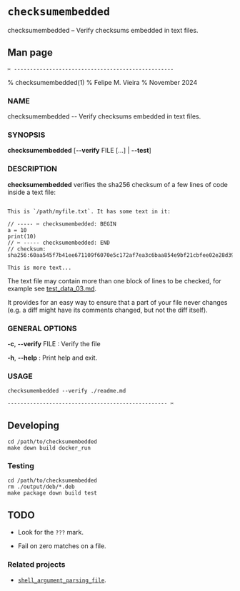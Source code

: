<!--                          DO NOT EDIT THIS FILE                          -->
# `checksumembedded`

checksumembedded – Verify checksums embedded in text files.

## Man page

`✂ --------------------------------------------------`

\% checksumembedded(1)
% Felipe M. Vieira
% November 2024

### NAME

checksumembedded -- Verify checksums embedded in text files.

### SYNOPSIS

**checksumembedded** \[**\--verify** FILE \[...\] \| **\--test**\]

### DESCRIPTION

**checksumembedded** verifies the sha256 checksum of a few lines of code inside a text file:

```

This is `/path/myfile.txt`. It has some text in it:

// ----- ✂ checksumembedded: BEGIN
a = 10
print(10)
// ✂ ----- checksumembedded: END
// checksum: sha256:60aa545f7b41ee671109f6070e5c172af7ea3c6baa854e9bf21cbfee02e28d39

This is more text...

```

The text file may contain more than one block of lines to be checked, for example see [test_data_03.md](https://raw.githubusercontent.com/fmv1992/checksumembedded/aaf5cde2c101233d255e44e501c2c3dbd681840f/checksumembedded/usr/local/share/checksumembedded/tests/data/test_data_03.md).

It provides for an easy way to ensure that a part of your file never changes (e.g. a diff might have its comments changed, but not the diff itself).

### GENERAL OPTIONS

**-c**, **\--verify** FILE
:   Verify the file

**-h**, **\--help**
:   Print help and exit.

### USAGE

```
checksumembedded --verify ./readme.md
```


`-------------------------------------------------- ✂`

## Developing

```
cd /path/to/checksumembedded
make down build docker_run
```

### Testing

```
cd /path/to/checksumembedded
rm ./output/deb/*.deb
make package down build test
```

## TODO

*   Look for the `???` mark.

*   Fail on zero matches on a file.

### Related projects

*   [`shell_argument_parsing_file`](https://github.com/fmv1992/shell_argument_parsing_file).

<!-- # vim: set filetype=pandoc fileformat=unix nowrap spell spelllang=en: -->

<!--                          DO NOT EDIT THIS FILE                          -->
